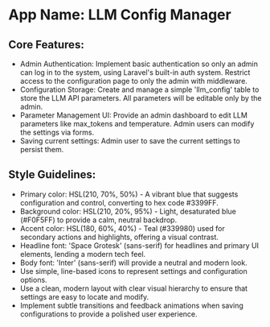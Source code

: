 # **App Name**: LLM Config Manager

## Core Features:

- Admin Authentication: Implement basic authentication so only an admin can log in to the system, using Laravel's built-in auth system. Restrict access to the configuration page to only the admin with middleware.
- Configuration Storage: Create and manage a simple 'llm_config' table to store the LLM API parameters. All parameters will be editable only by the admin.
- Parameter Management UI: Provide an admin dashboard to edit LLM parameters like max_tokens and temperature. Admin users can modify the settings via forms.
- Saving current settings: Admin user to save the current settings to persist them.

## Style Guidelines:

- Primary color: HSL(210, 70%, 50%) - A vibrant blue that suggests configuration and control, converting to hex code #3399FF.
- Background color: HSL(210, 20%, 95%) - Light, desaturated blue (#F0F5FF) to provide a calm, neutral backdrop.
- Accent color: HSL(180, 60%, 40%) - Teal (#339980) used for secondary actions and highlights, offering a visual contrast.
- Headline font: 'Space Grotesk' (sans-serif) for headlines and primary UI elements, lending a modern tech feel.
- Body font: 'Inter' (sans-serif) will provide a neutral and modern look.
- Use simple, line-based icons to represent settings and configuration options.
- Use a clean, modern layout with clear visual hierarchy to ensure that settings are easy to locate and modify.
- Implement subtle transitions and feedback animations when saving configurations to provide a polished user experience.